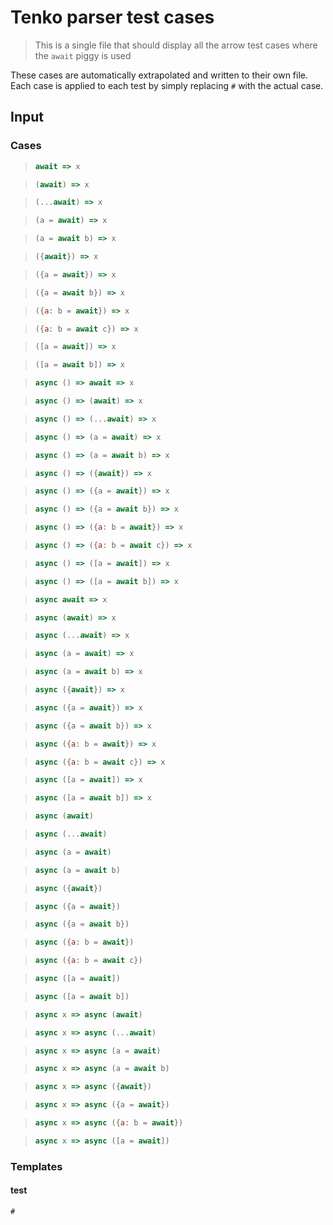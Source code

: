 # Tenko parser test cases

> This is a single file that should display all the arrow test cases where the `await` piggy is used

These cases are automatically extrapolated and written to their own file.
Each case is applied to each test by simply replacing `#` with the actual case.

## Input

### Cases

> `````js
> await => x
> `````

> `````js
> (await) => x
> `````

> `````js
> (...await) => x
> `````

> `````js
> (a = await) => x
> `````

> `````js
> (a = await b) => x
> `````

> `````js
> ({await}) => x
> `````

> `````js
> ({a = await}) => x
> `````

> `````js
> ({a = await b}) => x
> `````

> `````js
> ({a: b = await}) => x
> `````

> `````js
> ({a: b = await c}) => x
> `````

> `````js
> ([a = await]) => x
> `````

> `````js
> ([a = await b]) => x
> `````

> `````js
> async () => await => x
> `````

> `````js
> async () => (await) => x
> `````

> `````js
> async () => (...await) => x
> `````

> `````js
> async () => (a = await) => x
> `````

> `````js
> async () => (a = await b) => x
> `````

> `````js
> async () => ({await}) => x
> `````

> `````js
> async () => ({a = await}) => x
> `````

> `````js
> async () => ({a = await b}) => x
> `````

> `````js
> async () => ({a: b = await}) => x
> `````

> `````js
> async () => ({a: b = await c}) => x
> `````

> `````js
> async () => ([a = await]) => x
> `````

> `````js
> async () => ([a = await b]) => x
> `````

> `````js
> async await => x
> `````

> `````js
> async (await) => x
> `````

> `````js
> async (...await) => x
> `````

> `````js
> async (a = await) => x
> `````

> `````js
> async (a = await b) => x
> `````

> `````js
> async ({await}) => x
> `````

> `````js
> async ({a = await}) => x
> `````

> `````js
> async ({a = await b}) => x
> `````

> `````js
> async ({a: b = await}) => x
> `````

> `````js
> async ({a: b = await c}) => x
> `````

> `````js
> async ([a = await]) => x
> `````

> `````js
> async ([a = await b]) => x
> `````

> `````js
> async (await)
> `````

> `````js
> async (...await)
> `````

> `````js
> async (a = await)
> `````

> `````js
> async (a = await b)
> `````

> `````js
> async ({await})
> `````

> `````js
> async ({a = await})
> `````

> `````js
> async ({a = await b})
> `````

> `````js
> async ({a: b = await})
> `````

> `````js
> async ({a: b = await c})
> `````

> `````js
> async ([a = await])
> `````

> `````js
> async ([a = await b])
> `````

> `````js
> async x => async (await)
> `````

> `````js
> async x => async (...await)
> `````

> `````js
> async x => async (a = await)
> `````

> `````js
> async x => async (a = await b)
> `````

> `````js
> async x => async ({await})
> `````

> `````js
> async x => async ({a = await})
> `````

> `````js
> async x => async ({a: b = await})
> `````

> `````js
> async x => async ([a = await])
> `````

### Templates

#### test

`````js
#
`````
